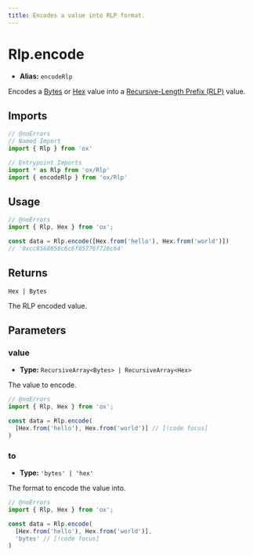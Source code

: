 ```yaml
---
title: Encodes a value into RLP format.
---
```


# Rlp.encode

- **Alias:** `encodeRlp`

Encodes a [Bytes](/api/bytes) or [Hex](/api/hex) value into a [Recursive-Length Prefix (RLP)](https://ethereum.org/en/developers/docs/data-structures-and-encoding/rlp/) value.

## Imports

```ts twoslash
// @noErrors
// Named Import 
import { Rlp } from 'ox'

// Entrypoint Imports
import * as Rlp from 'ox/Rlp'
import { encodeRlp } from 'ox/Rlp'
```

## Usage

```ts twoslash
// @noErrors
import { Rlp, Hex } from 'ox';

const data = Rlp.encode([Hex.from('hello'), Hex.from('world')])
// '0xcc8568656c6c6f85776f726c64'
```

## Returns

`Hex | Bytes`

The RLP encoded value.

## Parameters

### value

- **Type:** `RecursiveArray<Bytes> | RecursiveArray<Hex>`

The value to encode.

```ts twoslash
// @noErrors
import { Rlp, Hex } from 'ox';

const data = Rlp.encode(
  [Hex.from('hello'), Hex.from('world')] // [!code focus]
)
```

### to

- **Type:** `'bytes' | 'hex'`

The format to encode the value into.

```ts twoslash
// @noErrors
import { Rlp, Hex } from 'ox';

const data = Rlp.encode(
  [Hex.from('hello'), Hex.from('world')],
  'bytes' // [!code focus]
)
```